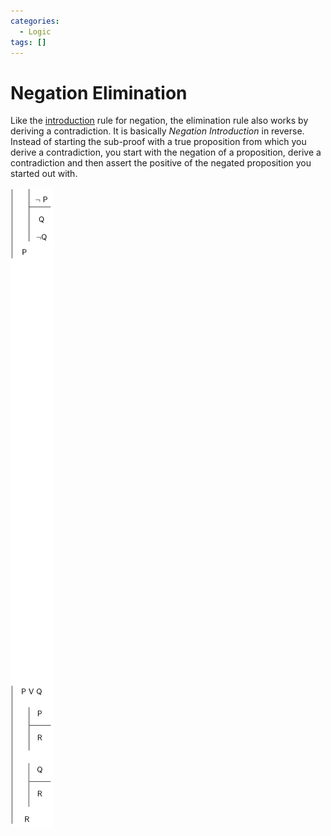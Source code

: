 ```yaml
---
categories:
  - Logic
tags: []
---
```


# Negation Elimination

Like the [introduction](/Logic/Proofs/Negation_Introduction.md) rule for
negation, the elimination rule also works by deriving a contradiction. It is
basically _Negation Introduction_ in reverse. Instead of starting the sub-proof
with a true proposition from which you derive a contradiction, you start with
the negation of a proposition, derive a contradiction and then assert the
positive of the negated proposition you started out with.

![](/img/negate-elim.png)
